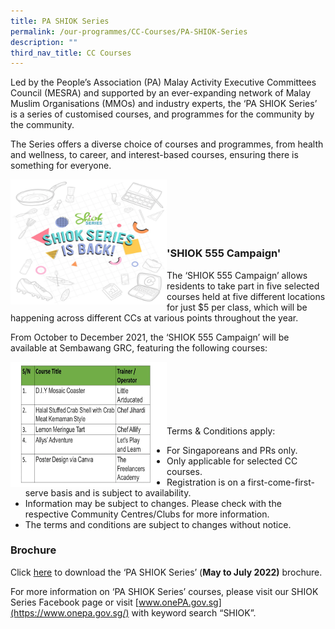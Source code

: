 ```yaml
---
title: PA SHIOK Series
permalink: /our-programmes/CC-Courses/PA-SHIOK-Series
description: ""
third_nav_title: CC Courses
---
```

Led by the People’s Association (PA) Malay Activity Executive Committees Council (MESRA) and supported by an ever-expanding network of Malay Muslim Organisations (MMOs) and industry experts, the ‘PA SHIOK Series’ is a series of customised courses, and programmes for the community by the community.

The Series offers a diverse choice of courses and programmes, from health and wellness, to career, and interest-based courses, ensuring there is something for everyone.  

<img style="height:200px;width:250px" align="left" src="/images/Programmes/CC%20Courses/SHIOK%20Series%20web%20banner%20png.png"><br><br><br><br><br>
### 'SHIOK 555 Campaign'
The ‘SHIOK 555 Campaign’ allows residents to take part in five selected courses held at five different locations for just $5 per class, which will be happening across different CCs at various points throughout the year. 

From October to December 2021, the ‘SHIOK 555 Campaign’ will be available at Sembawang GRC, featuring the following courses:

<img style="height:200px;width:250px" align="left" src="/images/Programmes/CC%20Courses/SHIOK%20555%20campaign%20May%20to%20July%202022.png"><br><br><br><br><br><br>
Terms & Conditions apply:

* For Singaporeans and PRs only.
* Only applicable for selected CC courses.
* Registration is on a first-come-first-serve basis and is subject to availability.
* Information may be subject to changes. Please check with the respective Community Centres/Clubs for more information.
* The terms and conditions are subject to changes without notice.

### Brochure
Click [here](/files/Our%20Programmes/CC%20Courses/SHIOK%20Series-e-brochure_may-to-july-2022.pdf) to download the ‘PA SHIOK Series’ (**May to July 2022)** brochure. 

For more information on ‘PA SHIOK Series’ courses, please visit our SHIOK Series Facebook page or visit [www.onePA.gov.sg](https://www.onepa.gov.sg/) with keyword search “SHIOK”.